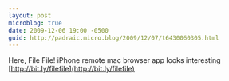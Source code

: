```yaml
---
layout: post
microblog: true
date: 2009-12-06 19:00 -0500
guid: http://padraic.micro.blog/2009/12/07/t6430060305.html
---
```

Here, File File! iPhone remote mac browser app looks interesting [http://bit.ly/filefile](http://bit.ly/filefile)
